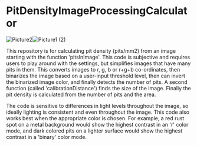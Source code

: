 # PitDensityImageProcessingCalculator

![Picture2](https://github.com/user-attachments/assets/f2053edf-edbe-4dec-8423-aeeea205b15a)![Picture1 (2)](https://github.com/user-attachments/assets/9eada3a6-1e03-4b01-8e6e-4806f9f21641)


This repository is for calculating pit density (pits/mm2) from an image starting with the function 'pitsInImage'. This code is subjective and requires users to play around with the settings, but simplifies images that have many pits in them. This converts images to r, g, b or r+g+b co-ordinates, then binarizes the image based on a user-input threshold level, then can invert the binarized image color, and finally detects the number of pits. A second function (called 'calibrationDistance') finds the size of the image. Finally the pit density is calculated from the number of pits and the area.

The code is sensitive to differences in light levels throughout the image, so ideally lighting is consistent and even throughout the image. This code also works best when the appropriate color is chosen. For example, a red rust spot on a metal background would show the highest contrast in an 'r' color mode, and dark colored pits on a lighter surface would show the highest contrast in a 'binary' color mode.
